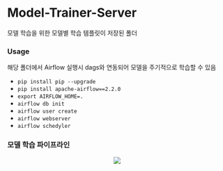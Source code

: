 # Model-Trainer-Server
모델 학습을 위한 모델별 학습 템플릿이 저장된 폴더

### Usage
해당 폴더에서 Airflow 실행시 dags와 연동되어 모델을 주기적으로 학습할 수 있음
- `pip install pip --upgrade`
- `pip install apache-airflow==2.2.0`
- `export AIRFLOW_HOME=.`
- `airflow db init`
- `airflow user create`
- `airflow webserver`
- `airflow schedyler`

### 모델 학습 파이프라인
<p align="center"><img src="https://user-images.githubusercontent.com/65529313/173225437-fafc3349-b627-4437-b752-bd1ee736d1a4.png" /></p>
